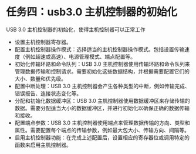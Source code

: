 # 任务四：usb3.0 主机控制器的初始化

USB 3.0 主机控制器的初始化，使得主机控制器可以正常工作

* 设置主机控制器寄存器。
* 配置主机控制器操作模式：选择适当的主机控制器操作模式。包括设置传输速度（例如超速或高速）、电源管理模式、端点配置等。
* 初始化传输环路和命令队列：USB 3.0 主机控制器使用传输环路和命令队列来管理数据传输和控制请求。需要初始化这些数据结构，并根据需要配置它们的大小、数量和优先级。
* 配置中断处理：USB 3.0 主机控制器会产生各种类型的中断，例如传输完成、错误报告、连接状态变化等。
* 分配和初始化数据缓冲区：USB 3.0 主机控制器使用数据缓冲区来存储传输的数据。需要分配适当大小的数据缓冲区，并进行初始化以确保正确的数据传输和接收。
* 配置端点参数：USB 3.0 主机控制器使用端点来管理数据传输的方向、类型和属性。需要配置每个端点的传输参数，例如最大包大小、传输方向、间隔等。
* 启用主机控制器功能：在完成上述配置后，设置相应的寄存器位或调用特定的函数来启用主机控制器。
